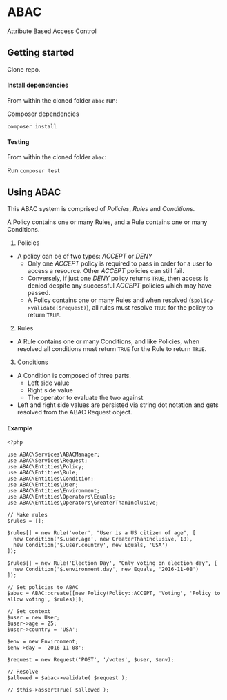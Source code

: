 # ABAC

Attribute Based Access Control

## Getting started

Clone repo.

#### Install dependencies

From within the cloned folder `abac` run:

Composer dependencies

```
composer install
```

#### Testing

From within the cloned folder `abac`:

Run `composer test`

## Using ABAC

This ABAC system is comprised of *Policies*, *Rules* and *Conditions*.

A Policy contains one or many Rules, and a Rule contains one or many Conditions.

1) Policies
- A policy can be of two types: *ACCEPT* or *DENY*
  - Only one *ACCEPT* policy is required to pass in order for a user to access a resource.  Other *ACCEPT* policies can still fail.
  - Conversely, if just one *DENY* policy returns `TRUE`, then access is denied despite any successful *ACCEPT* policies which may have passed.
  - A Policy contains one or many Rules and when resolved (`$policy->validate($request)`), all rules must resolve `TRUE` for the policy to return `TRUE`.

2) Rules
- A Rule contains one or many Conditions, and like Policies, when resolved all conditions must return `TRUE` for the Rule to return `TRUE`.

3) Conditions
- A Condition is composed of three parts.
  - Left side value
  - Right side value
  - The operator to evaluate the two against
- Left and right side values are persisted via string dot notation and gets resolved from the ABAC Request object.

#### Example
```
<?php

use ABAC\Services\ABACManager;
use ABAC\Services\Request;
use ABAC\Entities\Policy;
use ABAC\Entities\Rule;
use ABAC\Entities\Condition;
use ABAC\Entities\User;
use ABAC\Entities\Environment;
use ABAC\Entities\Operators\Equals;
use ABAC\Entities\Operators\GreaterThanInclusive;

// Make rules
$rules = [];

$rules[] = new Rule('voter', "User is a US citizen of age", [
  new Condition('$.user.age', new GreaterThanInclusive, 18),
  new Condition('$.user.country', new Equals, 'USA')
]);

$rules[] = new Rule('Election Day', "Only voting on election day", [
  new Condition('$.environment.day', new Equals, '2016-11-08')
]);

// Set policies to ABAC
$abac = ABAC::create([new Policy(Policy::ACCEPT, 'Voting', 'Policy to allow voting', $rules)]);

// Set context
$user = new User;
$user->age = 25;
$user->country = 'USA';

$env = new Environment;
$env->day = '2016-11-08';

$request = new Request('POST', '/votes', $user, $env);

// Resolve
$allowed = $abac->validate( $request );

// $this->assertTrue( $allowed );

```
